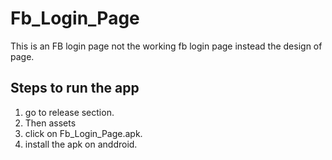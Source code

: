 # Fb_Login_Page

This is an FB login page not the working fb login page instead the design of page.


## Steps to run the app
1. go to release section.
2. Then assets
3. click on Fb_Login_Page.apk.
4. install the apk on anddroid.
